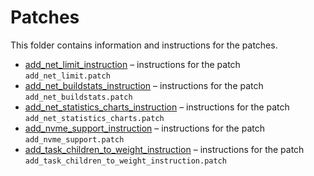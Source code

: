 # Patches

This folder contains information and instructions for the patches.

* [add_net_limit_instruction](./add_net_limit_instruction.md) – instructions for the patch `add_net_limit.patch`
* [add_net_buildstats_instruction](./add_net_buildstats_instruction.md) – instructions for the patch `add_net_buildstats.patch`
* [add_net_statistics_charts_instruction](./add_net_statistics_charts_instruction.md) – instructions for the patch `add_net_statistics_charts.patch`
* [add_nvme_support_instruction](./add_nvme_support_instruction.md) – instructions for the patch `add_nvme_support.patch`
* [add_task_children_to_weight_instruction](./add_task_children_to_weight_instruction.md) – instructions for the patch `add_task_children_to_weight_instruction.patch`
